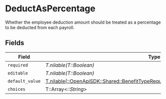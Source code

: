# DeductAsPercentage

Whether the employee deduction amount should be treated as a percentage to be deducted from each payroll.


## Fields

| Field                                                                                                                                                                  | Type                                                                                                                                                                   | Required                                                                                                                                                               | Description                                                                                                                                                            |
| ---------------------------------------------------------------------------------------------------------------------------------------------------------------------- | ---------------------------------------------------------------------------------------------------------------------------------------------------------------------- | ---------------------------------------------------------------------------------------------------------------------------------------------------------------------- | ---------------------------------------------------------------------------------------------------------------------------------------------------------------------- |
| `required`                                                                                                                                                             | *T.nilable(T::Boolean)*                                                                                                                                                | :heavy_minus_sign:                                                                                                                                                     | N/A                                                                                                                                                                    |
| `editable`                                                                                                                                                             | *T.nilable(T::Boolean)*                                                                                                                                                | :heavy_minus_sign:                                                                                                                                                     | N/A                                                                                                                                                                    |
| `default_value`                                                                                                                                                        | [T.nilable(::OpenApiSDK::Shared::BenefitTypeRequirementsDeductAsPercentageDefaultValue)](../../models/shared/benefittyperequirementsdeductaspercentagedefaultvalue.md) | :heavy_minus_sign:                                                                                                                                                     | N/A                                                                                                                                                                    |
| `choices`                                                                                                                                                              | T::Array<*::String*>                                                                                                                                                   | :heavy_minus_sign:                                                                                                                                                     | N/A                                                                                                                                                                    |